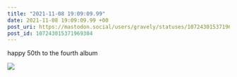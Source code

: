 ```yaml
---
title: "2021-11-08 19:09:09.99"
date: 2021-11-08 19:09:09.99 +00
post_uri: https://mastodon.social/users/gravely/statuses/107243015371969304
post_id: 107243015371969304
---
```

happy 50th to the fourth album


![](/images/107243015329209992.jpg)

